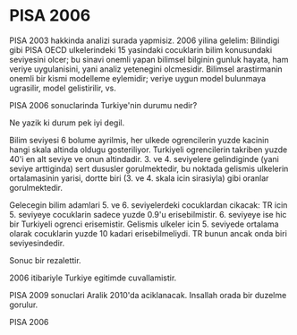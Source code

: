 # PISA 2006

PISA 2003 hakkinda analizi surada yapmisiz. 2006 yilina gelelim: Bilindigi gibi PISA OECD ulkelerindeki 15 yasindaki cocuklarin bilim konusundaki seviyesini olcer; bu sinavi onemli yapan bilimsel bilginin gunluk hayata, ham veriye uygulanisini, yani analiz yetenegini olcmesidir. Bilimsel arastirmanin onemli bir kismi modelleme eylemidir; veriye uygun model bulunmaya ugrasilir, model gelistirilir, vs.

PISA 2006 sonuclarinda Turkiye'nin durumu nedir?

Ne yazik ki durum pek iyi degil.

Bilim seviyesi 6 bolume ayrilmis, her ulkede ogrencilerin yuzde kacinin hangi skala altinda oldugu gosteriliyor. Turkiyeli ogrencilerin takriben yuzde 40'i en alt seviye ve onun altindadir. 3. ve 4. seviyelere gelindiginde (yani seviye arttiginda) sert dususler gorulmektedir, bu noktada gelismis ulkelerin ortalamasinin yarisi, dortte biri (3. ve 4. skala icin sirasiyla) gibi oranlar gorulmektedir.

Gelecegin bilim adamlari 5. ve 6. seviyelerdeki cocuklardan cikacak: TR icin 5. seviyeye cocuklarin sadece yuzde 0.9'u erisebilmistir. 6. seviyeye ise hic bir Turkiyeli ogrenci erisemistir. Gelismis ulkeler icin 5. seviyede ortalama olarak cocuklarin yuzde 10 kadari erisebilmeliydi. TR bunun ancak onda biri seviyesindedir.

Sonuc bir rezalettir.

2006 itibariyle Turkiye egitimde cuvallamistir.

PISA 2009 sonuclari Aralik 2010'da aciklanacak. Insallah orada bir duzelme gorulur.

PISA 2006


